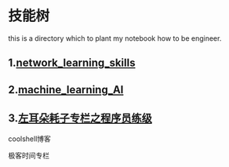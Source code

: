 # 技能树
this is a directory which to plant my notebook how to be engineer.

## 1.[network_learning_skills](https://github.com/cracker8090/to-be-engineer/tree/master/network_security_learning)

## 2.[machine_learning_AI](https://github.com/cracker8090/to-be-engineer/tree/master/MachineLearning-AI)

## 3.[左耳朵耗子专栏之程序员练级](https://time.geekbang.org/column/article/8136)

coolshell博客 

极客时间专栏

